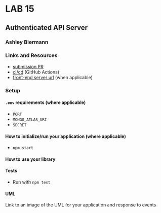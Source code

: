 # LAB 15

## Authenticated API Server

### Ashley Biermann

### Links and Resources

- [submission PR](https://github.com/401-advanced-javascript-ashley-biermann/authenticated-api-server/pull/1)
- [ci/cd](https://github.com/401-advanced-javascript-ashley-biermann/notes/tree/master/.github/workflows) (GitHub Actions)
- [front-end server url]() (when applicable)

### Setup

#### `.env` requirements (where applicable)

- `PORT`
- `MONGO_ATLAS_URI`
- `SECRET`

#### How to initialize/run your application (where applicable)

- `npm start`

#### How to use your library

#### Tests

- Run with `npm test `

#### UML

Link to an image of the UML for your application and response to events
